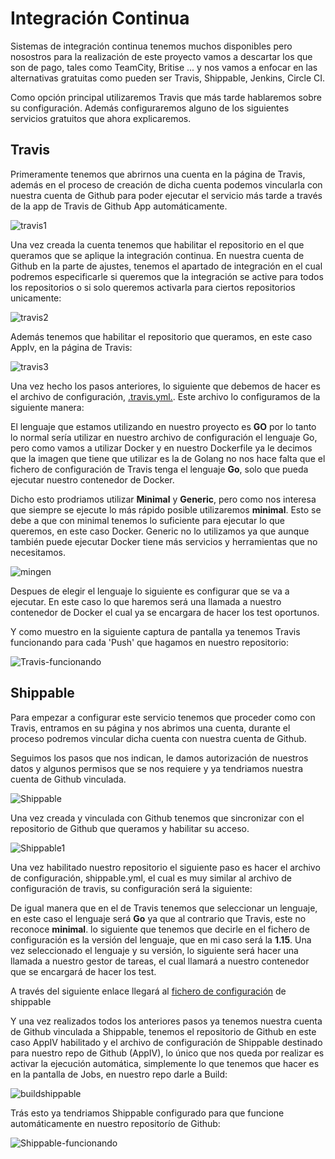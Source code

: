 # Integración Continua

Sistemas de integración continua tenemos muchos disponibles pero nosostros para la realización de este proyecto vamos a descartar los que son de pago, tales como TeamCity, Britise ... y nos vamos a enfocar en las alternativas gratuitas como pueden ser Travis, Shippable, Jenkins, Circle CI.

Como opción principal utilizaremos Travis que más tarde hablaremos sobre su configuración. Además configuraremos alguno de los siguientes servicios gratuitos que ahora explicaremos.


## Travis

Primeramente tenemos que abrirnos una cuenta en la página de Travis, además en el proceso de creación de dicha cuenta podemos vincularla con nuestra cuenta de Github para poder ejecutar el servicio más tarde a través de la app de Travis de Github App automáticamente.

![travis1](../image/travis1.png)

Una vez creada la cuenta tenemos que habilitar el repositorio en el que queramos que se aplique la integración continua. En nuestra cuenta de Github en la parte de ajustes, tenemos el apartado de integración en el cual podremos especificarle si queremos que la integración se active para todos los repositorios o si solo queremos activarla para ciertos repositorios unicamente:

![travis2](../image/travis2.png)

Además tenemos que habilitar el repositorio que queramos, en este caso AppIv, en la página de Travis:

![travis3](../image/travis3.png)

Una vez hecho los pasos anteriores, lo siguiente que debemos de hacer es el archivo de configuración, [.travis.yml.](https://github.com/juanalberto58/AppIV/blob/master/.travis.yml). Este archivo lo configuramos de la siguiente manera:

El lenguaje que estamos utilizando en nuestro proyecto es **GO** por lo tanto lo normal sería utilizar en nuestro archivo de configuración el lenguaje Go, pero como vamos a utilizar Docker y en nuestro Dockerfile ya le decimos que la imagen que tiene que utilizar es la de Golang no nos hace falta que el fichero de configuración de Travis tenga el lenguaje **Go**, solo que pueda ejecutar nuestro contenedor de Docker.

Dicho esto prodriamos utilizar **Minimal** y **Generic**, pero como nos interesa que siempre se ejecute lo más rápido posible utilizaremos **minimal**. Esto se debe a que con minimal tenemos lo suficiente para ejecutar lo que queremos, en este caso Docker. Generic no lo utilizamos ya que aunque también puede ejecutar Docker tiene más servicios y herramientas que no necesitamos.

![mingen](../image/mingen.png)

Despues de elegir el lenguaje lo siguiente es configurar que se va a ejecutar. En este caso lo que haremos será una llamada a nuestro contenedor de Docker el cual ya se encargara de hacer los test oportunos.

Y como muestro en la siguiente captura de pantalla ya tenemos Travis funcionando para cada 'Push' que hagamos en nuestro repositorio:

![Travis-funcionando](../image/travis-funcionando.png)





## Shippable


Para empezar a configurar este servicio tenemos que proceder como con Travis, entramos en su página y nos abrimos una cuenta, durante el proceso podremos vincular dicha cuenta con nuestra cuenta de Github.

Seguimos los pasos que nos indican, le damos autorización de nuestros datos y algunos permisos que se nos requiere y ya tendriamos nuestra cuenta de Github vinculada.

![Shippable](../image/shippable.png)

Una vez creada y vinculada con Github tenemos que sincronizar con el repositorio de Github que queramos y habilitar su acceso. 

![Shippable1](../image/shippable1.png)

Una vez habilitado nuestro repositorio el siguiente paso es hacer el archivo de configuración, shippable.yml, el cual es muy similar al archivo de configuración de travis, su configuración será la siguiente:

De igual manera que en el de Travis tenemos que seleccionar un lenguaje, en este caso el lenguaje será **Go** ya que al contrario que Travis, este no reconoce **minimal**. lo siguiente que tenemos que decirle en el fichero de configuración es la versión del lenguaje, que en mi caso será la **1.15**. Una vez seleccionado el lenguaje y su versión, lo siguiente será hacer una llamada a nuestro gestor de tareas, el cual llamará a nuestro contenedor que se encargará de hacer los test.

A través del siguiente enlace llegará al [fichero de configuración](https://github.com/juanalberto58/AppIV/blob/master/.shippable.yml) de shippable

Y una vez realizados todos los anteriores pasos ya tenemos nuestra cuenta de Github vinculada a Shippable, tenemos el repositorio de Github en este caso AppIV habilitado y el archivo de configuración de Shippable destinado para nuestro repo de Github (AppIV), lo único que nos queda por realizar es activar la ejecución automática, simplemente lo que tenemos que hacer es en la pantalla de Jobs, en nuestro repo darle a Build: 

![buildshippable](../image/buildshippable.png)

Trás esto ya tendriamos Shippable configurado para que funcione automáticamente en nuestro repositorío de Github:

![Shippable-funcionando](../image/func_shippable.png)

